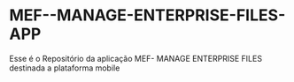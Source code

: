# MEF--MANAGE-ENTERPRISE-FILES-APP
Esse é o Repositório da aplicação MEF- MANAGE ENTERPRISE FILES destinada a plataforma mobile 
